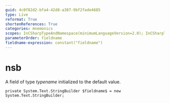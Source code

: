 ```yaml
---
guid: 4c0f82d2-bfa4-42d8-a307-9bf2fade4685
type: Live
reformat: True
shortenReferences: True
categories: mnemonics
scopes: InCSharpTypeAndNamespace(minimumLanguageVersion=2.0); InCSharpTypeMember(minimumLanguageVersion=2.0)
parameterOrder: fieldname
fieldname-expression: constant("fieldname")
---
```


# nsb

A field of type $typename$ initialized to the default value.

```
private System.Text.StringBuilder $fieldname$ = new System.Text.StringBuilder;
```
